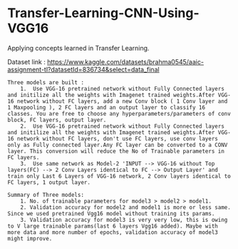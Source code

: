 # Transfer-Learning-CNN-Using-VGG16

  Applying concepts learned in Transfer Learning.
  
  Dataset link : https://www.kaggle.com/datasets/brahma0545/aaic-assignment-tl?datasetId=836734&select=data_final
  

    Three models are built :
        1.  Use VGG-16 pretrained network without Fully Connected layers and initilize all the weights with Imagenet trained weights.After VGG-16 network without FC layers, add a new Conv block ( 1 Conv layer and 1 Maxpooling ), 2 FC layers and an output layer to classify 16 classes. You are free to choose any hyperparameters/parameters of conv block, FC layers, output layer. 
        2.  Use VGG-16 pretrained network without Fully Connected layers and initilize all the weights with Imagenet trained weights.After VGG-16 network without FC layers, don't use FC layers, use conv layers only as Fully connected layer.Any FC layer can be converted to a CONV layer. This conversion will reduce the No of Trainable parameters in FC layers.
        3.  Use same network as Model-2 'INPUT --> VGG-16 without Top layers(FC) --> 2 Conv Layers identical to FC --> Output Layer' and train only Last 6 Layers of VGG-16 network, 2 Conv layers identical to FC layers, 1 output layer.
        
    Summary of Three models:
        1. No. of trainable parameters for model3 > model2 > model1.
        2. Validation accuracy for model2 and model1 is more or less same. Since we used pretrained Vgg16 model without training its params.
        3. Validation accuracy for model3 is very very low, this is owing to V large trainable params(last 6 layers Vgg16 added). Maybe with more data and more number of epochs, validation accuracy of model3 might improve.
